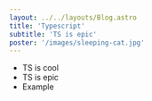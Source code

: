 ```yaml
---
layout: ../../layouts/Blog.astro
title: 'Typescript'
subtitle: 'TS is epic'
poster: '/images/sleeping-cat.jpg'
---
```


- TS is cool
- TS is epic
- Example
